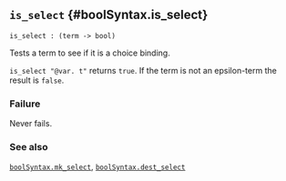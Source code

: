 ## `is_select` {#boolSyntax.is_select}


```
is_select : (term -> bool)
```



Tests a term to see if it is a choice binding.


`is_select "@var. t"` returns `true`. If the term is not an epsilon-term the
result is `false`.

### Failure

Never fails.

### See also

[`boolSyntax.mk_select`](#boolSyntax.mk_select), [`boolSyntax.dest_select`](#boolSyntax.dest_select)

